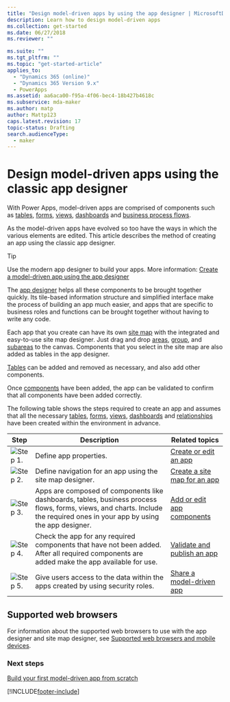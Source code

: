 ```yaml
---
title: "Design model-driven apps by using the app designer | MicrosoftDocs"
description: Learn how to design model-driven apps
ms.collection: get-started
ms.date: 06/27/2018
ms.reviewer: ""

ms.suite: ""
ms.tgt_pltfrm: ""
ms.topic: "get-started-article"
applies_to: 
  - "Dynamics 365 (online)"
  - "Dynamics 365 Version 9.x"
  - PowerApps
ms.assetid: aa6aca00-f95a-4f06-bec4-18b427b4618c
ms.subservice: mda-maker
ms.author: matp
author: Mattp123
caps.latest.revision: 17
topic-status: Drafting
search.audienceType: 
  - maker
---
```


# Design model-driven apps using the classic app designer

With Power Apps, model-driven apps are comprised of components such as [tables](model-driven-app-glossary.md#table), [forms](model-driven-app-glossary.md#form), [views](model-driven-app-glossary.md#view), [dashboards](model-driven-app-glossary.md#dashboard) and [business process flows](model-driven-app-glossary.md#business-process-flow).  

As the model-driven apps have evolved so too have the ways in which the various elements are edited.  This article describes the method of creating an app using the classic app designer.

> [!TIP]
> Use the modern app designer to build your apps. More information: [Create a model-driven app using the app designer](create-model-driven-app.md)
  
The [app designer](model-driven-app-glossary.md#app-designer) helps all these components to be brought together quickly. Its tile-based information structure and simplified interface make the process of building an app much easier, and apps that are specific to business roles and functions can be brought together without having to write any code.  
  
Each app that you create can have its own [site map](model-driven-app-glossary.md#site-map) with the integrated and easy-to-use site map designer.  Just drag and drop [areas](model-driven-app-glossary.md#area), [group](model-driven-app-glossary.md#group), and [subareas](model-driven-app-glossary.md#subarea) to the canvas. Components that you select in the site map are also added as tables in the app designer.  
  
[Tables](model-driven-app-glossary.md#table) can be added and removed as necessary, and also add other components.  
  
Once [components](model-driven-app-glossary.md#component) have been added, the app can be validated to confirm that all components have been added correctly.
  
The following table shows the steps required to create an app and assumes that all the necessary [tables](model-driven-app-glossary.md#table), [forms](model-driven-app-glossary.md#form), [views](model-driven-app-glossary.md#view), [dashboards](model-driven-app-glossary.md#dashboard) and [relationships](model-driven-app-glossary.md#relationship) have been created within the environment in advance.
  
|Step|Description|Related topics|  
|----------|-----------------|--------------------|  
|![Step 1.](media/walkthrough-green-1.png "Step 1")|Define app properties.|[Create or edit an app](create-edit-app.md)|  
|![Step 2.](media/walkthrough-green-2.png "Step 2")|Define navigation for an app using the site map designer.|[Create a site map for an app](create-site-map-app.md)|  
|![Step 3.](media/walkthrough-green-3.png "Step 3")|Apps are composed of components like dashboards, tables, business process flows, forms, views, and charts. Include the required ones in your app by using the app designer.|[Add or edit app components](add-edit-app-components.md)|  
|![Step 4.](media/walkthrough-green-4.png "Step 4")|Check the app for any required components that have not been added. After all required components are added make the app available for use. |[Validate and publish an app](validate-app.md)|  
|![Step 5.](media/walkthrough-green-5.png "Step 5")|Give users access to the data within the apps created by using security roles.|[Share a model-driven app](./share-model-driven-app.md)|  
  
## Supported web browsers

For information about the supported web browsers to use with the app designer and site map designer, see [Supported web browsers and mobile devices](/power-platform/admin/supported-web-browsers-and-mobile-devices).  
  
### Next steps

 [Build your first model-driven app from scratch](./build-first-model-driven-app.md)

[!INCLUDE[footer-include](../../includes/footer-banner.md)]
